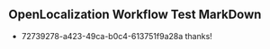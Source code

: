 ## OpenLocalization Workflow Test MarkDown
* 72739278-a423-49ca-b0c4-613751f9a28a 
thanks!<!--HONumber=Mar16_HO3-->
